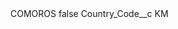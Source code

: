 <?xml version="1.0" encoding="UTF-8"?>
<CustomMetadata xmlns="http://soap.sforce.com/2006/04/metadata" xmlns:xsi="http://www.w3.org/2001/XMLSchema-instance" xmlns:xsd="http://www.w3.org/2001/XMLSchema">
    <label>COMOROS</label>
    <protected>false</protected>
    <values>
        <field>Country_Code__c</field>
        <value xsi:type="xsd:string">KM</value>
    </values>
</CustomMetadata>
